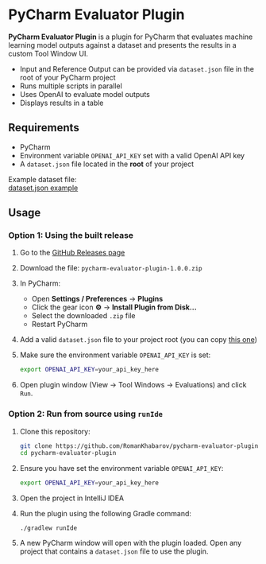 # PyCharm Evaluator Plugin


**PyCharm Evaluator Plugin** is a plugin for PyCharm that evaluates machine learning model outputs against a dataset and presents the results in a custom Tool Window UI.

- Input and Reference Output can be provided via `dataset.json` file in the root of your PyCharm project
- Runs multiple scripts in parallel
- Uses OpenAI to evaluate model outputs
- Displays results in a table



## Requirements

- PyCharm
- Environment variable `OPENAI_API_KEY` set with a valid OpenAI API key
- A `dataset.json` file located in the **root** of your project

Example dataset file:  
[dataset.json example](./src/main/resources/dataset.json)



## Usage


### Option 1: Using the built release

1. Go to the [GitHub Releases page](../../releases/latest)

2. Download the file: `pycharm-evaluator-plugin-1.0.0.zip`

3. In PyCharm:
    - Open **Settings / Preferences** → **Plugins**
    - Click the gear icon **⚙** → **Install Plugin from Disk...**
    - Select the downloaded `.zip` file
    - Restart PyCharm

4. Add a valid `dataset.json` file to your project root (you can copy [this one](./src/main/resources/dataset.json))

5. Make sure the environment variable `OPENAI_API_KEY` is set:
   ```bash
   export OPENAI_API_KEY=your_api_key_here

6. Open plugin window (View → Tool Windows → Evaluations) and click `Run`.


### Option 2: Run from source using `runIde`

1. Clone this repository:
   ```bash
   git clone https://github.com/RomanKhabarov/pycharm-evaluator-plugin.git
   cd pycharm-evaluator-plugin
   ```

2. Ensure you have set the environment variable `OPENAI_API_KEY`:
   ```bash
   export OPENAI_API_KEY=your_api_key_here
   ```

3. Open the project in IntelliJ IDEA

4. Run the plugin using the following Gradle command:
   ```
   ./gradlew runIde
   ```

5. A new PyCharm window will open with the plugin loaded. Open any project that contains a `dataset.json` file to use the plugin.


